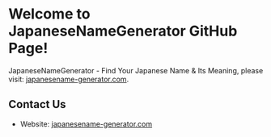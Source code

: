 # Welcome to JapaneseNameGenerator GitHub Page!  
JapaneseNameGenerator - Find Your Japanese Name & Its Meaning, please visit: [japanesename-generator.com](https://japanesename-generator.com).

## Contact Us    
- Website: [japanesename-generator.com](https://japanesename-generator.com)
